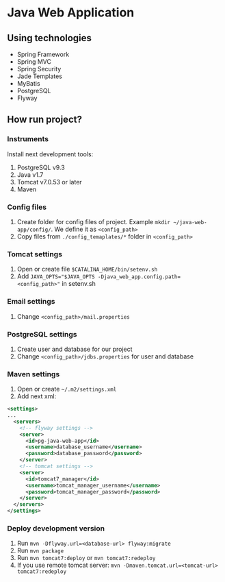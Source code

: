 # Java Web Application

## Using technologies

* Spring Framework
* Spring MVC
* Spring Security
* Jade Templates
* MyBatis
* PostgreSQL
* Flyway

## How run project?

### Instruments

Install next development tools:

1. PostgreSQL v9.3
2. Java v1.7
3. Tomcat v7.0.53 or later
4. Maven

### Config files

1. Create folder for config files of project. Example `mkdir ~/java-web-app/config/`. We define it as `<config_path>`
2. Copy files from `./config_temaplates/*` folder in `<config_path>`

### Tomcat settings

1. Open or create file `$CATALINA_HOME/bin/setenv.sh`
2. Add `JAVA_OPTS="$JAVA_OPTS -Djava_web_app.config.path=<config_path>"` in setenv.sh

### Email settings
1. Change `<config_path>/mail.properties`

### PostgreSQL settings

1. Create user and database for our project
2. Change `<config_path>/jdbs.properties` for user and database

### Maven settings

1. Open or create `~/.m2/settings.xml`
2. Add next xml:
```xml
<settings>
...
  <servers>
    <!-- flyway settings -->
    <server>
      <id>pg-java-web-app</id>
      <username>database_username</username>
      <password>database_password</password>
    </server>
    <!-- tomcat settings -->
    <server>
      <id>tomcat7_manager</id>
      <username>tomcat_manager_username</username>
      <password>tomcat_manager_password</password>
    </server>
  </servers>
</settings>
```

### Deploy development version

1. Run `mvn -Dflyway.url=<database-url> flyway:migrate`
2. Run `mvn package`
3. Run `mvn tomcat7:deploy` or `mvn tomcat7:redeploy`
4. If you use remote tomcat server: `mvn -Dmaven.tomcat.url=<tomcat-url> tomcat7:redeploy`
